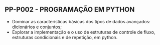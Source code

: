 ## PP-P002 - PROGRAMAÇÃO EM PYTHON

- Dominar as características básicas dos tipos de dados
avançados: dicionários e conjuntos;
- Explorar a implementação e o uso de estruturas de controle
de fluxo, estruturas condicionais e de repetição, em python.